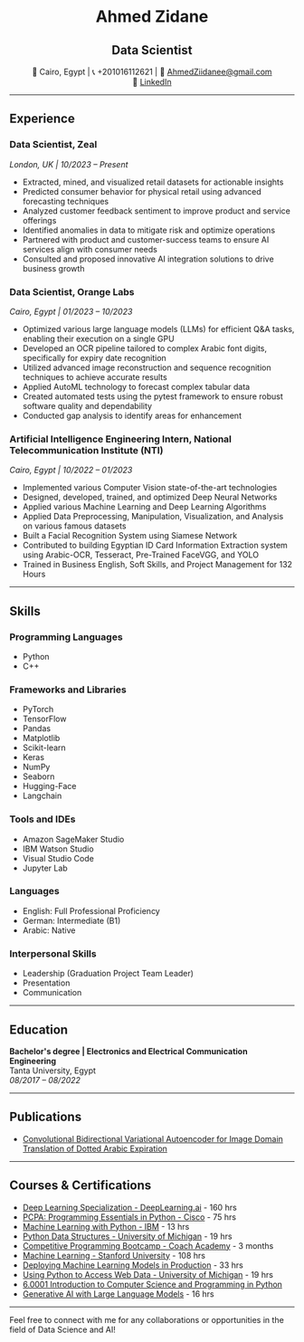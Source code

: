 <h1 align="center">Ahmed Zidane</h1>
<h2 align="center">Data Scientist</h2>


<p align="center">
  📍 Cairo, Egypt | 📞 +201016112621 | 📧 <a href="mailto:AhmedZiidanee@gmail.com">AhmedZiidanee@gmail.com</a><br>
  🔗 <a href="https://www.linkedin.com/in/ahmed-abdulwahab-mohamed-zidane">LinkedIn</a>
</p>

---
## Experience

### Data Scientist, Zeal
*London, UK | 10/2023 – Present*
- Extracted, mined, and visualized retail datasets for actionable insights
- Predicted consumer behavior for physical retail using advanced forecasting techniques
- Analyzed customer feedback sentiment to improve product and service offerings
- Identified anomalies in data to mitigate risk and optimize operations
- Partnered with product and customer-success teams to ensure AI services align with consumer needs
- Consulted and proposed innovative AI integration solutions to drive business growth

### Data Scientist, Orange Labs
*Cairo, Egypt | 01/2023 – 10/2023*
- Optimized various large language models (LLMs) for efficient Q&A tasks, enabling their execution on a single GPU
- Developed an OCR pipeline tailored to complex Arabic font digits, specifically for expiry date recognition
- Utilized advanced image reconstruction and sequence recognition techniques to achieve accurate results
- Applied AutoML technology to forecast complex tabular data
- Created automated tests using the pytest framework to ensure robust software quality and dependability
- Conducted gap analysis to identify areas for enhancement

### Artificial Intelligence Engineering Intern, National Telecommunication Institute (NTI)
*Cairo, Egypt | 10/2022 – 01/2023*
- Implemented various Computer Vision state-of-the-art technologies
- Designed, developed, trained, and optimized Deep Neural Networks
- Applied various Machine Learning and Deep Learning Algorithms
- Applied Data Preprocessing, Manipulation, Visualization, and Analysis on various famous datasets
- Built a Facial Recognition System using Siamese Network
- Contributed to building Egyptian ID Card Information Extraction system using Arabic-OCR, Tesseract, Pre-Trained FaceVGG, and YOLO
- Trained in Business English, Soft Skills, and Project Management for 132 Hours

---

## Skills

### Programming Languages
- Python
- C++

### Frameworks and Libraries
- PyTorch
- TensorFlow
- Pandas
- Matplotlib
- Scikit-learn
- Keras
- NumPy
- Seaborn
- Hugging-Face
- Langchain

### Tools and IDEs
- Amazon SageMaker Studio
- IBM Watson Studio
- Visual Studio Code
- Jupyter Lab

### Languages
- English: Full Professional Proficiency
- German: Intermediate (B1)
- Arabic: Native

### Interpersonal Skills
- Leadership (Graduation Project Team Leader)
- Presentation
- Communication

---

## Education

**Bachelor's degree | Electronics and Electrical Communication Engineering**  
Tanta University, Egypt  
*08/2017 – 08/2022*

---

## Publications

- [Convolutional Bidirectional Variational Autoencoder for Image Domain Translation of Dotted Arabic Expiration](https://arxiv.org/abs/2310.14069v1)

---

## Courses & Certifications

- [Deep Learning Specialization - DeepLearning.ai](https://www.coursera.org/account/accomplishments/specialization/certificate/R3WBMDS6CA7V) - 160 hrs
- [PCPA: Programming Essentials in Python - Cisco](https://drive.google.com/file/d/1nDRZvX7xMw6qtRvO8H0ZPv7c5wP9c1ve/view?usp=share_link) - 75 hrs
- [Machine Learning with Python - IBM](https://www.credly.com/badges/ec948081-c25b-4398-9284-e66888f062ab?source=linked_in_profile) - 13 hrs
- [Python Data Structures - University of Michigan](https://www.coursera.org/account/accomplishments/verify/WPAFVLVLBEFQ) - 19 hrs
- [Competitive Programming Bootcamp - Coach Academy](https://coursera.org/share/f4d5d9a198167c0532410c4239b85201) - 3 months
- [Machine Learning - Stanford University](https://www.coursera.org/account/accomplishments/verify/XGDEE5TARGLS) - 108 hrs
- [Deploying Machine Learning Models in Production](https://coursera.org/share/f38d68bf5664ee2aed1e974dab0b10b7) - 33 hrs
- [Using Python to Access Web Data - University of Michigan](https://www.coursera.org/account/accomplishments/verify/5L9RD4AFK237) - 19 hrs
- [6.0001 Introduction to Computer Science and Programming in Python](https://coursera.org/share/f38d68bf5664ee2aed1e974dab0b10b7)
- [Generative AI with Large Language Models](https://coursera.org/share/f38d68bf5664ee2aed1e974dab0b10b7) - 16 hrs

---

Feel free to connect with me for any collaborations or opportunities in the field of Data Science and AI!
